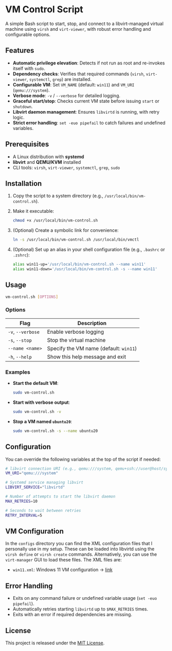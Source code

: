 # VM Control Script

A simple Bash script to start, stop, and connect to a libvirt-managed virtual machine using `virsh` and `virt-viewer`, with robust error handling and configurable options.

## Features

* **Automatic privilege elevation**: Detects if not run as root and re-invokes itself with `sudo`.
* **Dependency checks**: Verifies that required commands (`virsh`, `virt-viewer`, `systemctl`, `grep`) are installed.
* **Configurable VM**: Set `VM_NAME` (default: `win11`) and `VM_URI` (`qemu:///system`).
* **Verbose mode**: `-v` / `--verbose` for detailed logging.
* **Graceful start/stop**: Checks current VM state before issuing `start` or `shutdown`.
* **Libvirt daemon management**: Ensures `libvirtd` is running, with retry logic.
* **Strict error handling**: `set -euo pipefail` to catch failures and undefined variables.

## Prerequisites

* A Linux distribution with **systemd**
* **libvirt** and **QEMU/KVM** installed
* CLI tools: `virsh`, `virt-viewer`, `systemctl`, `grep`, `sudo`

## Installation

1. Copy the script to a system directory (e.g., `/usr/local/bin/vm-control.sh`).
2. Make it executable:

   ```sh
   chmod +x /usr/local/bin/vm-control.sh
   ```
3. (Optional) Create a symbolic link for convenience:

   ```sh
   ln -s /usr/local/bin/vm-control.sh /usr/local/bin/vmctl
   ```

4. (Optional) Set up an alias in your shell configuration file (e.g., `.bashrc` or `.zshrc`):

   ```sh
   alias win11-up='/usr/local/bin/vm-control.sh --name win11'
   alias win11-down='/usr/local/bin/vm-control.sh -s --name win11'
   ```


## Usage

```sh
vm-control.sh [OPTIONS]
```

### Options

| Flag              | Description                            |
| ----------------- | -------------------------------------- |
| `-v`, `--verbose` | Enable verbose logging                 |
| `-s`, `--stop`    | Stop the virtual machine               |
| `--name <name>`   | Specify the VM name (default: `win11`) |
| `-h`, `--help`    | Show this help message and exit        |

### Examples

* **Start the default VM**:

  ```sh
  sudo vm-control.sh
  ```

* **Start with verbose output**:

  ```sh
  sudo vm-control.sh -v
  ```

* **Stop a VM named `ubuntu20`**:

  ```sh
  sudo vm-control.sh -s --name ubuntu20
  ```

## Configuration

You can override the following variables at the top of the script if needed:

```bash
# libvirt connection URI (e.g., qemu:///system, qemu+ssh://user@host/system)
VM_URI="qemu:///system"

# Systemd service managing libvirt
LIBVIRT_SERVICE="libvirtd"

# Number of attempts to start the libvirt daemon
MAX_RETRIES=10

# Seconds to wait between retries
RETRY_INTERVAL=5
```

## VM Configuration

In the `configs` directory you can find the XML configuration files that I personally use in my setup. These can be loaded into libvirtd using the `virsh define` or `virsh create` commands. Alternatively, you can use the `virt-manager` GUI to load these files. The XML files are:
* `win11.xml`: Windows 11 VM configuration -> [link](configs/win11.xml)

## Error Handling

* Exits on any command failure or undefined variable usage (`set -euo pipefail`).
* Automatically retries starting `libvirtd` up to `$MAX_RETRIES` times.
* Exits with an error if required dependencies are missing.

## License

This project is released under the [MIT License](LICENSE).
